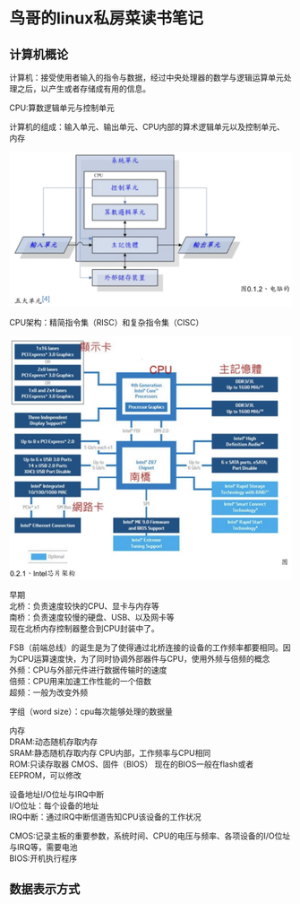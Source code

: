# 鸟哥的linux私房菜读书笔记
## 计算机概论
计算机：接受使用者输入的指令与数据，经过中央处理器的数学与逻辑运算单元处理之后，以产生或者存储成有用的信息。

CPU:算数逻辑单元与控制单元

计算机的组成：输入单元、输出单元、CPU内部的算术逻辑单元以及控制单元、内存

![五大部件关系](pictures/计算机五大部件的关系.png)

CPU架构：精简指令集（RISC）和复杂指令集（CISC）

![Inter主板架构](pictures/Intel架构.png)

早期  
北桥：负责速度较快的CPU、显卡与内存等  
南桥：负责速度较慢的硬盘、USB、以及网卡等  
现在北桥内存控制器整合到CPU封装中了。

FSB（前端总线）的诞生是为了使得通过北桥连接的设备的工作频率都要相同。因为CPU运算速度快，为了同时协调外部器件与CPU，使用外频与倍频的概念  
外频：CPU与外部元件进行数据传输时的速度  
倍频：CPU用来加速工作性能的一个倍数  
超频：一般为改变外频

字组（word size）：cpu每次能够处理的数据量

内存  
DRAM:动态随机存取内存  
SRAM:静态随机存取内存 CPU内部，工作频率与CPU相同  
ROM:只读存取器 CMOS、固件（BIOS）  现在的BIOS一般在flash或者EEPROM，可以修改

设备地址I/O位址与IRQ中断  
I/O位址：每个设备的地址  
IRQ中断：通过IRQ中断信道告知CPU该设备的工作状况

CMOS:记录主板的重要参数，系统时间、CPU的电压与频率、各项设备的I/O位址与IRQ等，需要电池  
BIOS:开机执行程序

## 数据表示方式
